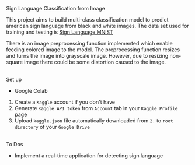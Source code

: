 Sign Language Classification from Image

This project aims to build multi-class classification model to predict american sign language from black and white images. The data set used for training and testing is [Sign Language MNIST](https://www.kaggle.com/datamunge/sign-language-mnist)

There is an image preprocessing function implemented which enable feeding colored image to the model. The preprocessing function resizes and turns the image into grayscale image. However, due to resizing non-square image there could be some distortion caused to the image.
<br/><br/>

Set up 
- Google Colab
1. Create a `Kaggle` account if you don't have
2. Generate `Kaggle API token` from `Account` tab in your `Kaggle Profile` page
3. Upload `kaggle.json` file automatically downloaded from `2.` to `root directory` of your `Google Drive`
<br/><br/>

To Dos
- Implement a real-time application for detecting sign language
